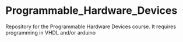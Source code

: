 # Programmable_Hardware_Devices
Repository for the Programmable Hardware Devices course. It requires programming in VHDL and/or arduino
